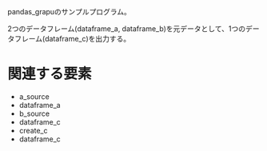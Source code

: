 pandas_grapuのサンプルプログラム。

2つのデータフレーム(dataframe_a, dataframe_b)を元データとして、1つのデータフレーム(dataframe_c)を出力する。

# 関連する要素
 * a_source
 * dataframe_a
 * b_source
 * dataframe_c
 * create_c
 * dataframe_c
